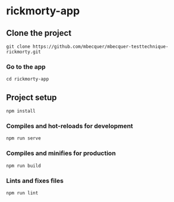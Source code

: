 # rickmorty-app

## Clone the project

```
git clone https://github.com/mbecquer/mbecquer-testtechnique-rickmorty.git
```

### Go to the app

```
cd rickmorty-app
```

## Project setup

```
npm install
```

### Compiles and hot-reloads for development

```
npm run serve
```

### Compiles and minifies for production

```
npm run build
```

### Lints and fixes files

```
npm run lint
```

